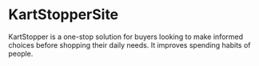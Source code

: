 # KartStopperSite

KartStopper is a one-stop solution for buyers looking to make informed choices before shopping their daily needs. It improves spending habits of people.

<div style="
  flex-direction: row; 
  width: 100%; 
  margin-top: 3rem; 
  position: relative;
  max-height: 100%;
  height: 182vh;
  width: 100%;
  margin-top: 3rem;
  position: relative;
  background: url('../content/hero-sm.png') no-repeat top / contain, 
              url('../content/mockscreen-sm.png') no-repeat center / contain,
              url('../content/freeform_bg.svg') no-repeat 5% -5% / cover;
  @media all and (min-width: 576px) {
    background: url('../content/hero-md.png') no-repeat top / contain, 
                url('../content/freeform_bg.svg') no-repeat 5% -5% / cover;
  }
  @media all and (min-width: 1200px) {
    background: url('../content/hero-lg.png') no-repeat top / 90%, 
                url('../content/freeform_bg.svg') no-repeat center / cover;
  }
  ">
</div>

<!-- 
  <picture>
    <source media="(min-width: 1200px)" srcset="content/hero-lg.png">
    <source media="(min-width: 576px)" srcset="content/hero-md.png">
    <img src="content/mockscreen-sm.png" 
         style="background-image:url('content/hero-sm.png') no-repeat top / contain;" 
         alt="Hero image displaying the app mockup on an iPhone 15 with a red tag image streching across the entire background width.">
  </picture> 
</div> -->
